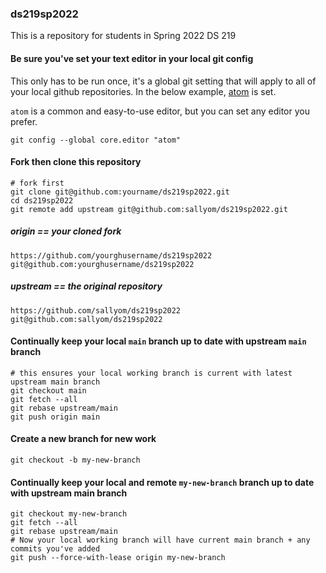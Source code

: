 ### ds219sp2022

This is a repository for students in Spring 2022 DS 219

#### Be sure you've set your text editor in your local git config

This only has to be run once, it's a global git setting that will apply
to all of your local github repositories. In the below example,
[atom](https://blog.atom.io/2014/12/10/a-windows-installer-and-updater.html) is set.

`atom` is a common and easy-to-use editor, but you can set any editor you prefer.

```shell
git config --global core.editor "atom"
```

#### Fork then clone this repository

```shell
# fork first
git clone git@github.com:yourname/ds219sp2022.git
cd ds219sp2022
git remote add upstream git@github.com:sallyom/ds219sp2022.git
```

##### origin == your cloned fork

```
https://github.com/yourghusername/ds219sp2022
git@github.com:yourghusername/ds219sp2022
```

##### upstream == the original repository

```
https://github.com/sallyom/ds219sp2022
git@github.com:sallyom/ds219sp2022
```

#### Continually keep your local `main` branch up to date with upstream `main` branch

```shell
# this ensures your local working branch is current with latest upstream main branch
git checkout main
git fetch --all
git rebase upstream/main
git push origin main
```

#### Create a new branch for new work

```shell
git checkout -b my-new-branch
```

#### Continually keep your local and remote `my-new-branch` branch up to date with upstream main branch

```shell
git checkout my-new-branch
git fetch --all
git rebase upstream/main
# Now your local working branch will have current main branch + any commits you've added
git push --force-with-lease origin my-new-branch
```
